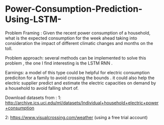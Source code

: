 # Power-Consumption-Prediction-Using-LSTM-

Problem Framing :
Given the recent power consumption of a household, what is the expected consumption for the week ahead taking into consideration the impact of different climatic changes and months on the toll.


Problem approach:
several methods can be implemented to solve this problem , the one I find interesting is the LSTM RNN . 


Earnings:
a model of this type could be helpful for electric consumption prediciton for a family to avoid crossing the bounds . it could also help the electric supplier predict and estimate the electric capacities on demand by a household to avoid falling short of.


Download datasets from :
1: http://archive.ics.uci.edu/ml/datasets/Individual+household+electric+power+consumption

2: https://www.visualcrossing.com/weather (using a free trial account)
